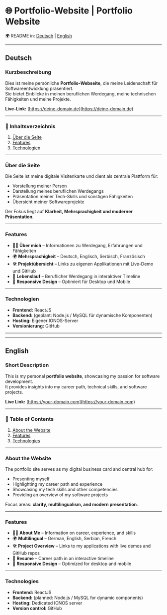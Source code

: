 # 🌐 Portfolio-Website | Portfolio Website

🌍 README in: [Deutsch](#deutsch) | [English](#english)

---

## Deutsch

### Kurzbeschreibung
Dies ist meine persönliche **Portfolio-Webseite**, die meine Leidenschaft für Softwareentwicklung präsentiert.  
Sie bietet Einblicke in meinen beruflichen Werdegang, meine technischen Fähigkeiten und meine Projekte.  

**Live-Link:** [https://deine-domain.de](https://deine-domain.de)

---

### 📑 Inhaltsverzeichnis
1. [Über die Seite](#über-die-seite)  
2. [Features](#features)  
3. [Technologien](#technologien)  

---

### Über die Seite
Die Seite ist meine digitale Visitenkarte und dient als zentrale Plattform für:  
- Vorstellung meiner Person  
- Darstellung meines beruflichen Werdegangs  
- Präsentation meiner Tech-Skills und sonstigen Fähigkeiten  
- Übersicht meiner Softwareprojekte  

Der Fokus liegt auf **Klarheit, Mehrsprachigkeit und moderner Präsentation**.  

---

### Features
- 🧑‍💻 **Über mich** – Informationen zu Werdegang, Erfahrungen und Fähigkeiten  
- 🌍 **Mehrsprachigkeit** – Deutsch, Englisch, Serbisch, Französisch  
- 🛠️ **Projektübersicht** – Links zu eigenen Applikationen mit Live-Demo und GitHub  
- 📑 **Lebenslauf** – Beruflicher Werdegang in interaktiver Timeline  
- 📱 **Responsive Design** – Optimiert für Desktop und Mobile  

---

### Technologien
- **Frontend:** ReactJS  
- **Backend:** (geplant: Node.js / MySQL für dynamische Komponenten)  
- **Hosting:** Eigener IONOS-Server  
- **Versionierung:** GitHub  

---

---

## English

### Short Description
This is my personal **portfolio website**, showcasing my passion for software development.  
It provides insights into my career path, technical skills, and software projects.  

**Live Link:** [https://your-domain.com](https://your-domain.com)

---

### 📑 Table of Contents
1. [About the Website](#about-the-website)  
2. [Features](#features)  
3. [Technologies](#technologies)  

---

### About the Website
The portfolio site serves as my digital business card and central hub for:  
- Presenting myself  
- Highlighting my career path and experience  
- Showcasing my tech skills and other competencies  
- Providing an overview of my software projects  

Focus areas: **clarity, multilingualism, and modern presentation**.  

---

### Features
- 🧑‍💻 **About Me** – Information on career, experience, and skills  
- 🌍 **Multilingual** – German, English, Serbian, French  
- 🛠️ **Project Overview** – Links to my applications with live demos and GitHub repos  
- 📑 **Resume** – Career path in an interactive timeline  
- 📱 **Responsive Design** – Optimized for desktop and mobile  

---

### Technologies
- **Frontend:** ReactJS  
- **Backend:** (planned: Node.js / MySQL for dynamic components)  
- **Hosting:** Dedicated IONOS server  
- **Version control:** GitHub  
